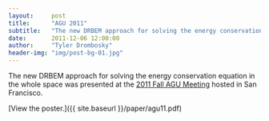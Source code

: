 ```yaml
---
layout:     post
title:      "AGU 2011"
subtitle:   "The new DRBEM approach for solving the energy conservation equation in the whole space was presented at the 2011 Fall AGU Meeting hosted in San Francisco."
date:       2011-12-06 12:00:00
author:     "Tyler Drombosky"
header-img: "img/post-bg-01.jpg"
---
```


The new DRBEM approach for solving the energy conservation equation in the whole space was presented at the [2011
Fall AGU Meeting](http://sites.agu.org/fallmeeting/) hosted in San Francisco.

[View the poster.]({{ site.baseurl }}/paper/agu11.pdf)